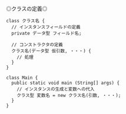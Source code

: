 ◎クラスの定義◎

    class クラス名 {
      // インスタンスフィールドの定義
      private データ型 フィールド名;

      // コンストラクタの定義
      クラス名(データ型 仮引数, ・・・) {
        // 処理
      }
    }

    class Main {
      public static void main (String[] args) {
        // インスタンスの生成と変数への代入
        クラス型 変数名 = new クラス名(引数, ・・・);
      }
    }

